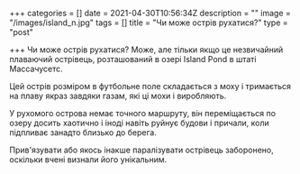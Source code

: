+++
categories = []
date = 2021-04-30T10:56:34Z
description = ""
image = "/images/island_n.jpg"
tags = []
title = "Чи може острів рухатися?"
type = "post"

+++
Чи може острів рухатися? Може, але тільки якщо це незвичайний плаваючий острівець, розташований в озері Island Pond в штаті Массачусетс.  
  
Цей острів розміром в футбольне поле складається з моху і тримається на плаву якраз завдяки газам, які ці мохи і виробляють.  
  
У рухомого острова немає точного маршруту, вiн переміщається по озеру досить хаотично і іноді навіть руйнує будови і причали, коли підпливає занадто близько до берега.  
  
Прив'язувати або якось інакше паралізувати острівець заборонено, оскільки вчені визнали його унікальним.